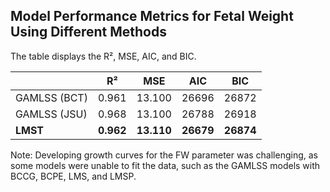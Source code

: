 ## Model Performance Metrics for Fetal Weight Using Different Methods

The table displays the R², MSE, AIC, and BIC.

|                         | R²      | MSE     | AIC    | BIC    |
|-------------------------|---------|---------|--------|--------|
| GAMLSS (BCT)            | 0.961   | 13.100  | 26696  | 26872  |
| GAMLSS (JSU)            | 0.968   | 13.100  | 26788  | 26918  |
| **LMST**                | **0.962** | **13.110** | **26679** | **26874** |

Note: Developing growth curves for the FW parameter was challenging, as some models were unable to fit the data, such as the GAMLSS models with BCCG, BCPE, LMS, and LMSP.
